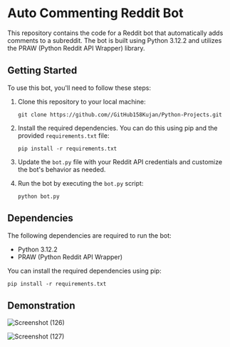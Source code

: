 # Auto Commenting Reddit Bot

This repository contains the code for a Reddit bot that automatically adds comments to a subreddit. The bot is built using Python 3.12.2 and utilizes the PRAW (Python Reddit API Wrapper) library.

## Getting Started

To use this bot, you'll need to follow these steps:

1. Clone this repository to your local machine:

   ```
   git clone https://github.com//GitHub158Kujan/Python-Projects.git
   ```

2. Install the required dependencies. You can do this using pip and the provided `requirements.txt` file:

   ```
   pip install -r requirements.txt
   ```

3. Update the `bot.py` file with your Reddit API credentials and customize the bot's behavior as needed.

4. Run the bot by executing the `bot.py` script:

   ```
   python bot.py
   ```

## Dependencies

The following dependencies are required to run the bot:

- Python 3.12.2
- PRAW (Python Reddit API Wrapper)

You can install the required dependencies using pip:

```
pip install -r requirements.txt
```

## Demonstration
![Screenshot (126)](https://github.com/GitHub158Kujan/Python-Projects/assets/156439983/479216f0-7dfc-4835-aef9-ea32503133d2)


![Screenshot (127)](https://github.com/GitHub158Kujan/Python-Projects/assets/156439983/332e78e2-20fd-459c-b7e0-a742a8906d3c)

